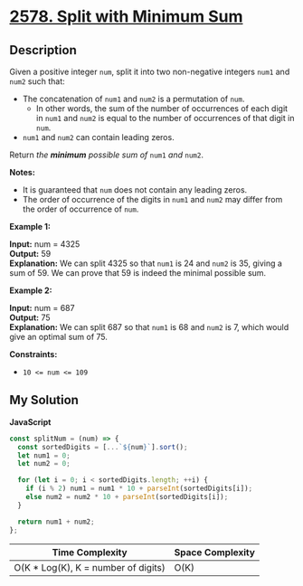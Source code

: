 # [2578. Split with Minimum Sum](https://leetcode.com/problems/split-with-minimum-sum)

## Description

Given a positive integer `num`, split it into two non-negative integers `num1` and `num2` such that:

- The concatenation of `num1` and `num2` is a permutation of `num`.
  - In other words, the sum of the number of occurrences of each digit in `num1` and `num2` is equal to the number of occurrences of that digit in `num`.
- `num1` and `num2` can contain leading zeros.

Return _the **minimum** possible sum of_ `num1` _and_ `num2`.

**Notes:**

- It is guaranteed that `num` does not contain any leading zeros.
- The order of occurrence of the digits in `num1` and `num2` may differ from the order of occurrence of `num`.

**Example 1:**

**Input:** num = 4325  
**Output:** 59  
**Explanation:** We can split 4325 so that `num1` is 24 and `num2` is 35, giving a sum of 59. We can prove that 59 is indeed the minimal possible sum.

**Example 2:**

**Input:** num = 687  
**Output:** 75  
**Explanation:** We can split 687 so that `num1` is 68 and `num2` is 7, which would give an optimal sum of 75.

**Constraints:**

- `10 <= num <= 109`

## My Solution

**JavaScript**

```js
const splitNum = (num) => {
  const sortedDigits = [...`${num}`].sort();
  let num1 = 0;
  let num2 = 0;

  for (let i = 0; i < sortedDigits.length; ++i) {
    if (i % 2) num1 = num1 * 10 + parseInt(sortedDigits[i]);
    else num2 = num2 * 10 + parseInt(sortedDigits[i]);
  }

  return num1 + num2;
};
```

| Time Complexity                      | Space Complexity |
| ------------------------------------ | ---------------- |
| O(K \* Log(K), K = number of digits) | O(K)             |
